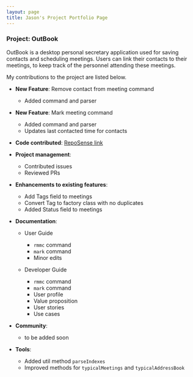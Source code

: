 ```yaml
---
layout: page
title: Jason's Project Portfolio Page
---
```


### Project: OutBook

OutBook is a desktop personal secretary application used for saving contacts and scheduling meetings. Users can link their contacts to their meetings, to keep track of the personnel attending these meetings.

My contributions to the project are listed below.


- **New Feature**: Remove contact from meeting command
  - Added command and parser

- **New Feature**: Mark meeting command
  - Added command and parser 
  - Updates last contacted time for contacts 

- **Code contributed**: [RepoSense link](https://nus-cs2103-ay2324s1.github.io/tp-dashboard/?search=jason-raiin&breakdown=true)

- **Project management**:
  - Contributed issues 
  - Reviewed PRs

- **Enhancements to existing features**:
  - Add Tags field to meetings
  - Convert Tag to factory class with no duplicates
  - Added Status field to meetings

- **Documentation**:

  - User Guide
    - `rmmc` command
    - `mark` command
    - Minor edits

  - Developer Guide
    - `rmmc` command
    - `mark` command
    - User profile
    - Value proposition
    - User stories
    - Use cases

- **Community**:
  - to be added soon

- **Tools**:
  - Added util method `parseIndexes`
  - Improved methods for `typicalMeetings` and `typicalAddressBook` 

